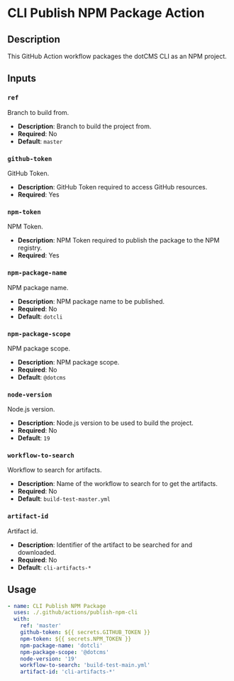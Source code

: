 # CLI Publish NPM Package Action

## Description

This GitHub Action workflow packages the dotCMS CLI as an NPM project.

## Inputs

### `ref`

Branch to build from.

- **Description**: Branch to build the project from.
- **Required**: No
- **Default**: `master`

### `github-token`

GitHub Token.

- **Description**: GitHub Token required to access GitHub resources.
- **Required**: Yes

### `npm-token`

NPM Token.

- **Description**: NPM Token required to publish the package to the NPM registry.
- **Required**: Yes

### `npm-package-name`

NPM package name.

- **Description**: NPM package name to be published.
- **Required**: No
- **Default**: `dotcli`

### `npm-package-scope`

NPM package scope.

- **Description**: NPM package scope.
- **Required**: No
- **Default**: `@dotcms`

### `node-version`

Node.js version.

- **Description**: Node.js version to be used to build the project.
- **Required**: No
- **Default**: `19`

### `workflow-to-search`

Workflow to search for artifacts.

- **Description**: Name of the workflow to search for to get the artifacts.
- **Required**: No
- **Default**: `build-test-master.yml`

### `artifact-id`

Artifact id.

- **Description**: Identifier of the artifact to be searched for and downloaded.
- **Required**: No
- **Default**: `cli-artifacts-*`

## Usage

```yaml
- name: CLI Publish NPM Package
  uses: ./.github/actions/publish-npm-cli
  with:
    ref: 'master'
    github-token: ${{ secrets.GITHUB_TOKEN }}
    npm-token: ${{ secrets.NPM_TOKEN }}
    npm-package-name: 'dotcli'
    npm-package-scope: '@dotcms'
    node-version: '19'
    workflow-to-search: 'build-test-main.yml'
    artifact-id: 'cli-artifacts-*'
```